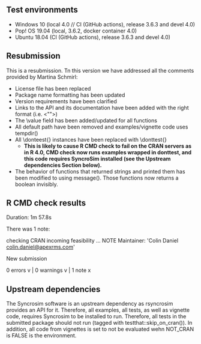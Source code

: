 ## Test environments
* Windows 10 (local 4.0 // CI (GitHub actions), release 3.6.3 and devel 4.0)
* Pop! OS 19.04 (local, 3.6.2, docker container 4.0)
* Ubuntu 18.04 (CI (GitHub actions), release 3.6.3 and devel 4.0)

## Resubmission
This is a resubmission. 
Tn this version we have addressed all the comments provided by Martina Schmirl:

* License file has been replaced
* Package name formatting has been updated
* Version requirements have been clarified
* Links to the API and its documentation have been added with the right format (i.e. <"">)
* The \value field has been added/updated for all functions
* All default path have been removed and examples/vignette code uses tempdir()
* All \donteest{} instances have been replaced with \donttest{}
  * **This is likely to cause R CMD check to fail on the CRAN servers as in R 4.0, CMD check now runs examples wrapped in donttest, and this code requires SyncroSim installed (see the Upstream dependencies Section below).**
* The behavior of functions that returned strings and printed them has been modified to using message(). Those functions now returns a boolean invisibly.

## R CMD check results
Duration: 1m 57.8s

There was 1 note:

checking CRAN incoming feasibility ... NOTE
Maintainer: 'Colin Daniel <colin.daniel@apexrms.com>'
  
New submission

0 errors v | 0 warnings v | 1 note x

## Upstream dependencies

The Syncrosim software is an upstream dependency as rsyncrosim provides an API for it. Therefore, all examples, all tests, as well as vignette code, requires Syncrosim to be installed to run. Therefore, all tests in the submitted package should not run (tagged with testthat::skip_on_cran()). In addition, all code from vignettes is set to not be evaluated wehn NOT_CRAN is FALSE is the environment.